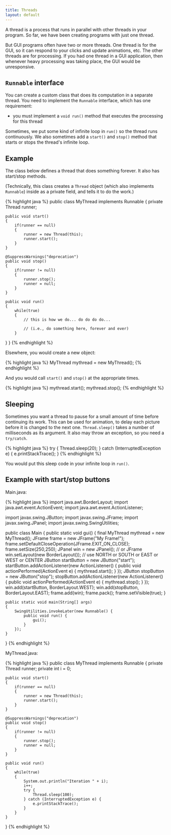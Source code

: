 ```yaml
---
title: Threads
layout: default
---
```


A thread is a process that runs in parallel with other threads in your program. So far, we have been creating programs with just one thread.

But GUI programs often have two or more threads. One thread is for the GUI, so it can respond to your clicks and update animations, etc. The other threads are for processing. If you had one thread in a GUI application, then whenever heavy processing was taking place, the GUI would be unresponsive.

## `Runnable` interface

You can create a custom class that does its computation in a separate thread. You need to implement the `Runnable` interface, which has one requirement:

- you must implement a `void run()` method that executes the processing for this thread

Sometimes, we put some kind of infinite loop in `run()` so the thread runs continuously. We also sometimes add a `start()` and `stop()` method that starts or stops the thread's infinite loop.

## Example

The class below defines a thread that does something forever. It also has start/stop methods.

(Technically, this class creates a `Thread` object (which also implements `Runnable`) inside as a private field, and tells it to do the work.)

{% highlight java %}
public class MyThread implements Runnable {
    private Thread runner;
    
    public void start()
	{
		if(runner == null)
		{
			runner = new Thread(this);
			runner.start();
		}
	}
	
	@SuppressWarnings("deprecation")
	public void stop()
	{
		if(runner != null)
		{
			runner.stop();
			runner = null;
		}
	}
	
	public void run()
	{
		while(true)
		{
		    // this is how we do... do do do do...
		    
		    // (i.e., do something here, forever and ever)
		}
   }
}
{% endhighlight %}

Elsewhere, you would create a new object:

{% highlight java %}
MyThread mythread = new MyThread();
{% endhighlight %}

And you would call `start()` and `stop()` at the appropriate times.

{% highlight java %}
mythread.start();
mythread.stop();
{% endhighlight %}

## Sleeping

Sometimes you want a thread to pause for a small amount of time before continuing its work. This can be used for animation, to delay each picture before it is changed to the next one. `Thread.sleep()` takes a number of milliseconds as its argument. It also may throw an exception, so you need a `try/catch`. 

{% highlight java %}
try {
	Thread.sleep(20);
} catch (InterruptedException e) {
	e.printStackTrace();
}
{% endhighlight %}

You would put this sleep code in your infinite loop in `run()`.

## Example with start/stop buttons

Main.java:

{% highlight java %}
import java.awt.BorderLayout;
import java.awt.event.ActionEvent;
import java.awt.event.ActionListener;

import javax.swing.JButton;
import javax.swing.JFrame;
import javax.swing.JPanel;
import javax.swing.SwingUtilities;


public class Main {
	public static void gui() {
		final MyThread mythread = new MyThread();
		JFrame frame = new JFrame("My Frame!");
		frame.setDefaultCloseOperation(JFrame.EXIT_ON_CLOSE);
		frame.setSize(250,250);
		JPanel win = new JPanel(); // or JFrame
		win.setLayout(new BorderLayout());
		// use NORTH or SOUTH or EAST or WEST or CENTER
		JButton startButton = new JButton("start");
		startButton.addActionListener(new ActionListener() {
			public void actionPerformed(ActionEvent e) {
				mythread.start();
			}
		});
		JButton stopButton = new JButton("stop");
		stopButton.addActionListener(new ActionListener() {
			public void actionPerformed(ActionEvent e) {
				mythread.stop();
			}
		});
		win.add(startButton, BorderLayout.WEST);
		win.add(stopButton, BorderLayout.EAST);
		frame.add(win);
		frame.pack();
		frame.setVisible(true);
	}

	public static void main(String[] args)
	{
		SwingUtilities.invokeLater(new Runnable() {
			public void run() {
				gui();
			}
		});
	}
}
{% endhighlight %}

MyThread.java:

{% highlight java %}
public class MyThread implements Runnable {
	private Thread runner;
	private int i = 0;

	public void start()
	{
		if(runner == null)
		{
			runner = new Thread(this);
			runner.start();
		}
	}

	@SuppressWarnings("deprecation")
	public void stop()
	{
		if(runner != null)
		{
			runner.stop();
			runner = null;
		}
	}

	public void run()
	{
		while(true)
		{
			System.out.println("Iteration " + i);
			i++;
			try {
				Thread.sleep(100);
			} catch (InterruptedException e) {
				e.printStackTrace();
			}
		}
	}
}
{% endhighlight %}
